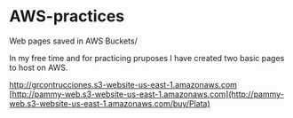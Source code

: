 # AWS-practices
Web pages saved in AWS Buckets/

In my free time and for practicing pruposes I have created two basic pages to host on AWS.

[http://grcontrucciones.s3-website-us-east-1.amazonaws.com
](http://grcontrucciones.s3-website-us-east-1.amazonaws.com/home)
[http://pammy-web.s3-website-us-east-1.amazonaws.com](http://pammy-web.s3-website-us-east-1.amazonaws.com/buy/Plata)
